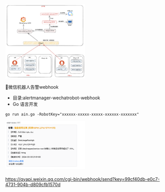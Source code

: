  <img src="./images/README/image-20240303192312996.png" width="50%" height="50%">

🤖️微信机器人告警webhook

+ 目录:alertmanager-wechatrobot-webhook
+ Go 语言开发

```
go run ain.go -RobotKey="xxxxxx-xxxxx-xxxxx-xxxxxx-xxxxxxx"
```

 <img src="./images/README/image-20240303212359335.png"  width="50%" height="50%">

https://qyapi.weixin.qq.com/cgi-bin/webhook/send?key=99cf40db-e0c7-4731-904b-d809cfb1570d

